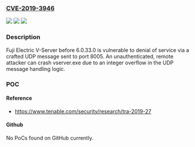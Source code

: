 ### [CVE-2019-3946](https://cve.mitre.org/cgi-bin/cvename.cgi?name=CVE-2019-3946)
![](https://img.shields.io/static/v1?label=Product&message=Fuji%20Electric%20V-Server&color=blue)
![](https://img.shields.io/static/v1?label=Version&message=Versions%20prior%20to%206.0.33.0%20&color=brightgreen)
![](https://img.shields.io/static/v1?label=Vulnerability&message=Denial%20of%20Service&color=brightgreen)

### Description

Fuji Electric V-Server before 6.0.33.0 is vulnerable to denial of service via a crafted UDP message sent to port 8005. An unauthenticated, remote attacker can crash vserver.exe due to an integer overflow in the UDP message handling logic.

### POC

#### Reference
- https://www.tenable.com/security/research/tra-2019-27

#### Github
No PoCs found on GitHub currently.

